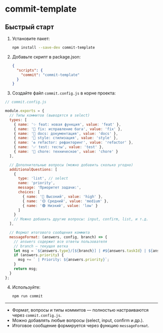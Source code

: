 # commit-template

## Быстрый старт

1. Установите пакет:
   ```bash
   npm install --save-dev commit-template
   ```

2. Добавьте скрипт в package.json:
   ```json
   {
     "scripts": {
       "commit": "commit-template"
     }
   }
   ```

3. Создайте файл `commit.config.js` в корне проекта:

```javascript
// commit.config.js

module.exports = {
  // Типы коммитов (выводятся в select)
  types: [
    { name: '✨ feat: новая функция', value: 'feat' },
    { name: '🐛 fix: исправление бага', value: 'fix' },
    { name: '📝 docs: документация', value: 'docs' },
    { name: '💄 style: стилизация', value: 'style' },
    { name: '♻️ refactor: рефакторинг', value: 'refactor' },
    { name: '✅ test: тесты', value: 'test' },
    { name: '🔧 chore: техническое', value: 'chore' }
  ],

  // Дополнительные вопросы (можно добавить сколько угодно)
  additionalQuestions: [
    {
      type: 'list', // select
      name: 'priority',
      message: 'Приоритет задачи:',
      choices: [
        { name: '🔴 Высокий', value: 'high' },
        { name: '🟡 Средний', value: 'medium' },
        { name: '🟢 Низкий', value: 'low' }
      ]
    }
    // Можно добавить другие вопросы: input, confirm, list, и т.д.
  ],

  // Формат итогового сообщения коммита
  messageFormat: (answers, config, branch) => {
    // answers содержит все ответы пользователя
    // branch — текущая ветка
    let msg = `${answers.type}/[${branch}] | #${answers.taskId} | ${answers.subject}`;
    if (answers.priority) {
      msg += ` | Priority: ${answers.priority}`;
    }
    return msg;
  }
};
```

4. Используйте:
   ```bash
   npm run commit
   ```

---

- Формат, вопросы и типы коммитов — полностью настраиваются через `commit.config.js`.
- Можно добавлять любые вопросы (select, input, confirm и др.).
- Итоговое сообщение формируется через функцию `messageFormat`. 